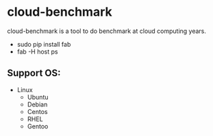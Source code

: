 cloud-benchmark
===============

cloud-benchmark is a tool to do benchmark at cloud computing years.

* sudo pip install fab
* fab -H host ps

## Support OS:

* Linux
    * Ubuntu
    * Debian
    * Centos
    * RHEL
    * Gentoo
